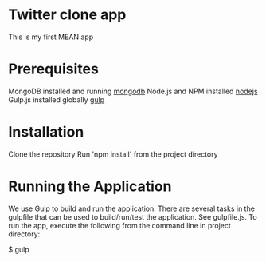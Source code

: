 # Twitter clone app
This is my first MEAN app

# Prerequisites
MongoDB installed and running [mongodb](http://mongodb.org)
Node.js and NPM installed [nodejs](http://nodejs.org)
Gulp.js installed globally [gulp](http://gulpjs.com)

# Installation
Clone the repository
Run 'npm install' from the project directory

# Running the Application
We use Gulp to build and run the application. There are several tasks in the gulpfile that can be used to build/run/test the application. See gulpfile.js. To run the app, execute the following from the command line in project directory:

$ gulp
